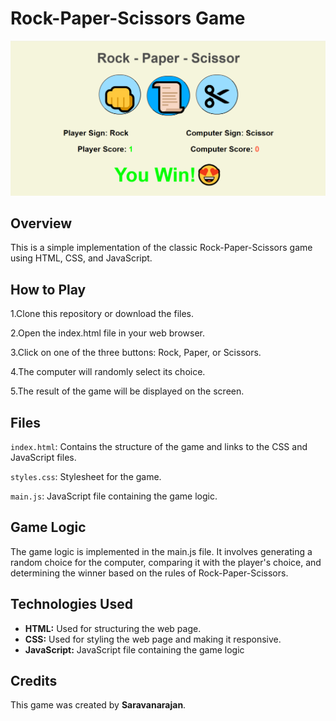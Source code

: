 # Rock-Paper-Scissors Game

![Game Preview](Overiew.png)

## Overview

This is a simple implementation of the classic Rock-Paper-Scissors game using HTML, CSS, and JavaScript.

## How to Play

1.Clone this repository or download the files.

2.Open the index.html file in your web browser.

3.Click on one of the three buttons: Rock, Paper, or Scissors.

4.The computer will randomly select its choice.

5.The result of the game will be displayed on the screen.

## Files

`index.html`: Contains the structure of the game and links to the CSS and JavaScript files.

`styles.css`: Stylesheet for the game.

`main.js`: JavaScript file containing the game logic.

## Game Logic

The game logic is implemented in the main.js file. It involves generating a random choice for the computer, comparing it with the player's choice, and determining the winner based on the rules of Rock-Paper-Scissors.

## Technologies Used

- **HTML:** Used for structuring the web page.
- **CSS:** Used for styling the web page and making it responsive.
- **JavaScript:** JavaScript file containing the game logic
  
## Credits

This game was created by **Saravanarajan**.



